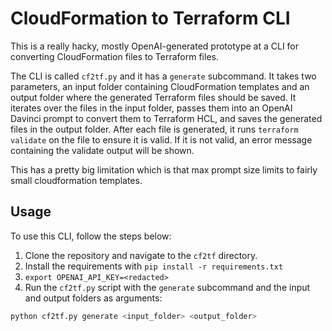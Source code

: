 # CloudFormation to Terraform CLI

This is a really hacky, mostly OpenAI-generated prototype at a CLI for converting CloudFormation files to Terraform files. 

The CLI is called `cf2tf.py` and it has a `generate` subcommand. It takes two parameters, an input folder containing CloudFormation templates and an output folder where the generated Terraform files should be saved. It iterates over the files in the input folder, passes them into an OpenAI Davinci prompt to convert them to Terraform HCL, and saves the generated files in the output folder. After each file is generated, it runs `terraform validate` on the file to ensure it is valid. If it is not valid, an error message containing the validate output will be shown.

This has a pretty big limitation which is that max prompt size limits to fairly small cloudformation templates.

## Usage

To use this CLI, follow the steps below:

1. Clone the repository and navigate to the `cf2tf` directory.
2. Install the requirements with `pip install -r requirements.txt`
3. `export OPENAI_API_KEY=<redacted>`
4. Run the `cf2tf.py` script with the `generate` subcommand and the input and output folders as arguments:

```bash
python cf2tf.py generate <input_folder> <output_folder>
```
